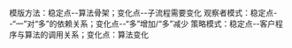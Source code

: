 模版方法：稳定点--算法骨架；变化点--子流程需要变化
观察者模式：稳定点--“一”对“多”的依赖关系；变化点--“多”增加/“多”减少
策略模式：稳定点--客户程序与算法的调用关系；变化点：算法变化

